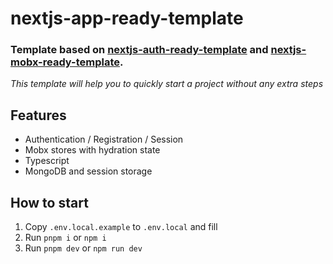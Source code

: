 # nextjs-app-ready-template

### Template based on [nextjs-auth-ready-template](https://github.com/Yukioru/nextjs-auth-ready-template) and [nextjs-mobx-ready-template](https://github.com/Yukioru/nextjs-mobx-ready-template).

*This template will help you to quickly start a project without any extra steps*

## Features
* Authentication / Registration / Session
* Mobx stores with hydration state
* Typescript
* MongoDB and session storage

## How to start
1. Copy `.env.local.example` to `.env.local` and fill
2. Run `pnpm i` or `npm i`
3. Run `pnpm dev` or `npm run dev`
